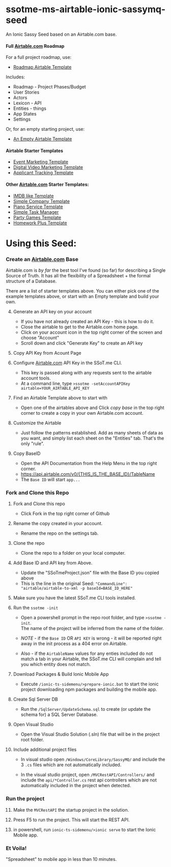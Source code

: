 # ssotme-ms-airtable-ionic-sassymq-seed
An Ionic Sassy Seed based on an Airtable.com base.

#### Full [Airtable.com](https://Airtable.com) Roadmap
For a full project roadmap, use: 
 - [Roadmap Airtable Template](https://airtable.com/shriiZMSnMwtOUKY3)

Includes:
 - Roadmap - Project Phases/Budget
 - User Stories
 - Actors
 - Lexicon - API
 - Entities - things
 - App States
 - Settings

Or, for an empty starting project, use: 
 - [An Empty Airtable Template](https://airtable.com/shrGgWOuXXxhZls1c)

#### Airtable Starter Templates
 - [Event Marketing Template](https://airtable.com/shrJw0zPQDmapQj5C)
 - [Digital Video Marketing Template](https://airtable.com/shrwlGSftOGR043bh)
 - [Applicant Tracking Template](https://airtable.com/shr8hvkKEdvms3Ban)

#### Other [Airtable.com](https://Airtable.com) Starter Templates:
- [IMDB like Template](https://airtable.com/shrBjd3rF6J9oB2Wx)
- [Simple Company Template](https://airtable.com/shr12ryYJilZGEZuj)
- [Piano Service Template](https://airtable.com/shrUU5nLreXumAQHK)
- [Simple Task Manager](https://airtable.com/shrLrXduwAKlsI3bS)
- [Party Games Template](https://airtable.com/shrpcXNi5Iq2mh1mN)
- [Homework Plus Template](https://airtable.com/shrOxjT36OAKciofE)

# Using this Seed:

### Create an [Airtable.com](https://Airtable.com) Base

Airtable.com is *by far* the best tool I've found (so far) for describing a Single Source of Truth. 
It has all the flexibility of a Spreadsheet + the formal structure of a Database.

There are a list of starter templates above.  You can either pick one of the example templates
above, or start with an Empty template and build your own.  

4. Generate an API key on your account

   * If you have not already created an API Key - this is how to do it.
   * Close the airtable to get to the Airtable.com home page.
   * Click on your account icon in the top right corner of the screen and choose "Account"
   * Scroll down and click "Generate Key" to create an API key

2. Copy API Key from Acount Page

3. Configure [Airtable.com](https://Airtable.com) API Key in the SSoT.me CLI.
   - This key is passed along with any requests sent to the airtable account tools.
   - At a command line, type `>ssotme -setAccountAPIKey airtable=YOUR_AIRTABLE_API_KEY`


1. Find an Airtable Template above to start with

   * Open one of the airtables above and Click *copy base* in the top right corner to create a 
copy in your own Airtable.com account.

4. Customize the Airtable

   * Just follow the patterns established.  Add as many sheets of data as you want, and simply list 
each sheet on the "Entities" tab.  That's the only "rule".


5. Copy BaseID

   * Open the API Documentation from the Help Menu in the top right corner.
   - https://api.airtable.com/v0/{THIS_IS_THE_BASE_ID}/TableName
   - The `Base ID` will start `app...`

### Fork and Clone this Repo

1. Fork and Clone this repo

   * Click Fork in the top right corner of Github

2. Rename the copy created in your account.

   * Rename the repo on the settings tab.

3. Clone the repo

   * Clone the repo to a folder on your local computer.

5. Add Base ID and API key from Above.

   * Update the "SSoTmeProject.json" file with the Base ID you copied above
   * This is the line in the original Seed:
        `"CommandLine": "airtable/airtable-to-xml -p baseId=BASE_ID_HERE"`


6. Make sure you have the latest SSoT.me CLI tools installed.

6. Run the `ssotme -init`

   * Open a powershell prompt in the repo root folder, and type `>ssotme -init`.  
The name of the project will be inferred from the name of the folder.

   - *NOTE* - if the `Base ID` OR `API KEY` is wrong - it will be reported right away in the 
 init process as a 404 error on Airtable.

   - Also - if the `AirtableName` values for any enties included do not match a tab in your Airtable, 
 the SSoT.me CLI will complain and tell you which entity does not match.

8. Download Packages & Build Ionic Mobile App

   * Execute `/ionic-ts-sidemenu/>prepare-ionic.bat` to start the ionic project downloading 
        npm packages and building the mobile app.

1. Create Sql Server DB

     * Run the `/SqlServer/UpdateSchema.sql` to create (or update the schema for) a SQL Server Database.

7. Open Visual Studio
     * Open the Visual Studio Solution (.sln) file that will be in the project root folder.

9. Include additional project files

     - In visual studio open `/Windows/CoreLibrary/SassyMQ/` and include the 3 `.cs` 
files which are not automatically included.

    - In the visual studio project, open `/MVCRestAPI/Controllers/` and include the `api/*Controller.cs` 
rest api controllers which are not automatically included in the project when detected.

### Run the project

11. Make the `MVCRestAPI` the startup project in the solution.

12. Press F5 to run the project.  This will start the REST API.

13. in powershell, run `ionic-ts-sidemenu/>ionic serve` to start the Ionic Mobile app.  

### Et Voila! 

"Spreadsheet" to mobile app in less than 10 minutes.


